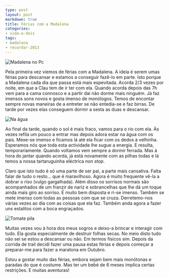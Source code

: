 ```yaml
---
type: post
layout: post
markdown: true
title: Férias com a Madalena
categories:
- vida-a-dois
tags:
- madalena
- recordar-2013
---
```


![Madalena no Pc](https://lh5.googleusercontent.com/-vilprmjIY44/UehgF_J98mI/AAAAAAAAe70/89Q1SQs7axI/s800/20130716_092315.jpg)

Pela primeira vez viemos de férias com a Madalena. A ideia é serem umas férias
para descansar e estamos a conseguir fazê-lo em parte. Isto porque a Madalena
cada dia que passa está mais espevitada. Acorda 2/3 vezes por noite, em que a
Clau tem de ir ter com ela. Quando acorda depois das 7h vem para a cama
connosco e a partir daí não dorme mais ninguém. Já faz imensos sons novos e
gosta imenso de monólogos. Temos de encontar sempre novas maneiras de a entreter
se não entedia-se e faz birras. De tarde por vezes elas conseguem dormir a
sesta as duas e descansar.

![Na água](https://lh4.googleusercontent.com/-6leUlj5I4Qc/UehgP6LUY5I/AAAAAAAAe78/cjb7kZ2J8aY/s800/20130714_181201.jpg)

Ao final da tarde, quando o sol é mais fraco, vamos para o rio com ela. Às vezes
refila um pouco a entrar mas depois adora estar na água com os pais. Mexe-se
imenso e ficamos lá até ela ficar com os dedos à velhinha. Esperamos nós que toda
esta actividade lhe sugue a energia. E resulta, temporariamente. Quando voltamos
vem sempre a dormir ferrada. Mas à hora do jantar quando acorda, já está 
novamente com as pilhas todas e lá temos a nossa tartaruguinha eléctrica
_non stop_.

Claro que isto tudo é só uma parte de ser pai, a parte mais cansativa. Falta
falar de tudo o resto... que é maravilhoso. Agora é muito frequente vê-la a
dobrar o riso (vulgo gargalhada). Além disso os sorrisos normais são acompanhados
de um franzir de nariz e sobrancelhas que lhe dá um toque ainda mais giro ao
sorriso. É muito bem disposta e ri-se imenso. Também se mete imenso com todas
as pessoas com que se cruza. Derretemo-nos várias vezes ao dia com as coisas
que ela faz. Também anda agora a fazer uns estalitos com a boca engraçados.

![Tomate pila](https://lh4.googleusercontent.com/-R7YHV8A3xTU/UehgaceeiDI/AAAAAAAAe8E/CA1Qw2dFw3Y/s800/20130716_122108.jpg)

Muitas vezes vou à hora dos meus sogros e deixo-a brincar e interagir com tudo.
Ela gosta especialmente de destruir folhas secas. No meio disto tudo não sei
se estou a descansar ou não. Em termos físicos sim. Depois da corrida de trail
decidi fazer uma pausa estas férias e depois começar a preparar-me para fazer
a maratona em Outubro.

Estou a gostar muito das férias, embora sejam bem mais monótonas e paradas do
que é costume. Mas ter um bebé de 6 meses implica certas restrições.
E muitas aventuras!
